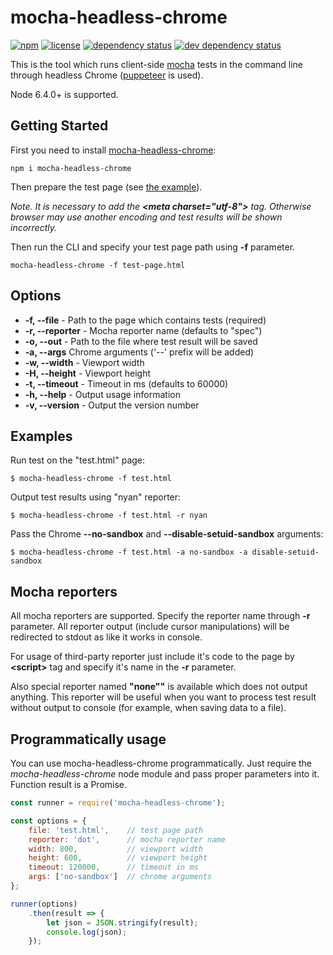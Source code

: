 # mocha-headless-chrome

[![npm](https://img.shields.io/npm/v/mocha-headless-chrome.svg)](https://www.npmjs.com/package/mocha-headless-chrome)
[![license](https://img.shields.io/npm/l/mocha-headless-chrome.svg)](http://spdx.org/licenses/MIT.html)
[![dependency status](https://img.shields.io/david/direct-adv-interfaces/mocha-headless-chrome.svg)]()
[![dev dependency status](https://img.shields.io/david/dev/direct-adv-interfaces/mocha-headless-chrome.svg)]()

This is the tool which runs client-side [mocha](https://github.com/mochajs/mocha) tests in the command line through headless Chrome ([puppeteer](https://github.com/GoogleChrome/puppeteer) is used).

Node 6.4.0+ is supported.

## Getting Started

First you need to install [mocha-headless-chrome](https://www.npmjs.com/package/mocha-headless-chrome):

```
npm i mocha-headless-chrome
```

Then prepare the test page (see [the example](example-page.html)). 

*Note. It is necessary to add the **&lt;meta charset="utf-8">** tag. Otherwise browser may use another encoding and test results will be shown incorrectly.*

Then run the CLI and specify your test page path using **-f** parameter.

```
mocha-headless-chrome -f test-page.html
```

## Options

- **-f, --file** - Path to the page which contains tests (required)
- **-r, --reporter** - Mocha reporter name (defaults to "spec")
- **-o, --out** - Path to the file where test result will be saved
- **-a, --args**  Chrome arguments ('--' prefix will be added)
- **-w, --width** - Viewport width
- **-H, --height** - Viewport height
- **-t, --timeout** - Timeout in ms (defaults to 60000)
- **-h, --help** - Output usage information
- **-v, --version** - Output the version number

## Examples

Run test on the "test.html" page:

```
$ mocha-headless-chrome -f test.html
```

Output test results using "nyan" reporter:

```
$ mocha-headless-chrome -f test.html -r nyan
```

Pass the Chrome **--no-sandbox** and **--disable-setuid-sandbox** arguments:

```
$ mocha-headless-chrome -f test.html -a no-sandbox -a disable-setuid-sandbox
```

## Mocha reporters

All mocha reporters are supported. Specify the reporter name through **-r** parameter. All reporter output (include cursor manipulations) will be redirected to stdout as like it works in console.  

For usage of third-party reporter just include it's code to the page by **&lt;script>** tag and specify it's name in the **-r** parameter. 

Also special reporter named **"none""** is available which does not output anything. This reporter will be useful when you want to process test result without output to console (for example, when saving data to a file).   


## Programmatically usage

You can use mocha-headless-chrome programmatically. Just require the *mocha-headless-chrome* node module and pass proper parameters into it. Function result is a Promise.

```js
const runner = require('mocha-headless-chrome');

const options = {
    file: 'test.html',    // test page path 
    reporter: 'dot',      // mocha reporter name 
    width: 800,           // viewport width
    height: 600,          // viewport height
    timeout: 120000,      // timeout in ms
    args: ['no-sandbox']  // chrome arguments
};

runner(options)
    .then(result => {
        let json = JSON.stringify(result);
        console.log(json);
    });
```
 

